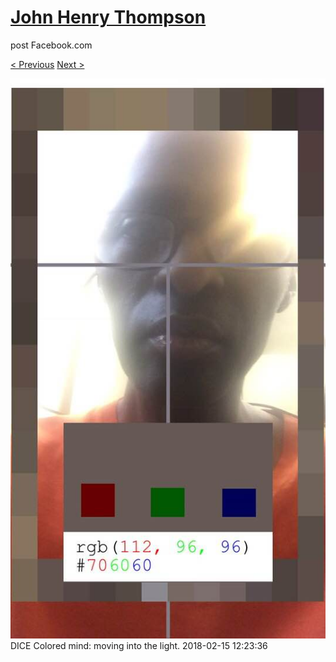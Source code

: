 # [John Henry Thompson](../README.md)
post Facebook.com

[< Previous](2018-02-16-1.md) [Next >](2018-02-15-2.md)

[![](../media/2018-02-15/Timeline-Photos-DICE-Colored-mind-moving-into-the-light.jpg)](../README.md)
DICE Colored mind: moving into the light.
2018-02-15 12:23:36